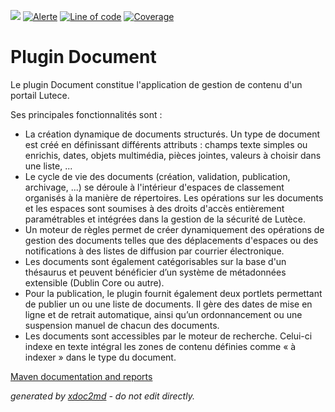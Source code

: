 ![](https://dev.lutece.paris.fr/jenkins/buildStatus/icon?job=cms-plugin-document-deploy)
[![Alerte](https://dev.lutece.paris.fr/sonar/api/project_badges/measure?project=fr.paris.lutece.plugins%3Aplugin-document&metric=alert_status)](https://dev.lutece.paris.fr/sonar/dashboard?id=fr.paris.lutece.plugins%3Aplugin-document)
[![Line of code](https://dev.lutece.paris.fr/sonar/api/project_badges/measure?project=fr.paris.lutece.plugins%3Aplugin-document&metric=ncloc)](https://dev.lutece.paris.fr/sonar/dashboard?id=fr.paris.lutece.plugins%3Aplugin-document)
[![Coverage](https://dev.lutece.paris.fr/sonar/api/project_badges/measure?project=fr.paris.lutece.plugins%3Aplugin-document&metric=coverage)](https://dev.lutece.paris.fr/sonar/dashboard?id=fr.paris.lutece.plugins%3Aplugin-document)

# Plugin Document

Le plugin Document constitue l'application de gestion de contenu d'un portail Lutece.

Ses principales fonctionnalités sont :


 
* La création dynamique de documents structurés. Un type de document est créé en définissant différents attributs : champs texte simples ou enrichis, dates, objets multimédia, pièces jointes, valeurs à choisir dans une liste, ...
* Le cycle de vie des documents (création, validation, publication, archivage, ...) se déroule à l'intérieur d'espaces de classement organisés à la manière de répertoires. Les opérations sur les documents et les espaces sont soumises à des droits d'accès entièrement paramétrables et intégrées dans la gestion de la sécurité de Lutèce.
* Un moteur de règles permet de créer dynamiquement des opérations de gestion des documents telles que des déplacements d'espaces ou des notifications à des listes de diffusion par courrier électronique.
* Les documents sont également catégorisables sur la base d'un thésaurus et peuvent bénéficier d’un système de métadonnées extensible (Dublin Core ou autre).
* Pour la publication, le plugin fournit également deux portlets permettant de publier un ou une liste de documents. Il gère des dates de mise en ligne et de retrait automatique, ainsi qu’un ordonnancement ou une suspension manuel de chacun des documents.
* Les documents sont accessibles par le moteur de recherche. Celui-ci indexe en texte intégral les zones de contenu définies comme « à indexer » dans le type du document.



[Maven documentation and reports](https://dev.lutece.paris.fr/plugins/plugin-document/)



 *generated by [xdoc2md](https://github.com/lutece-platform/tools-maven-xdoc2md-plugin) - do not edit directly.*